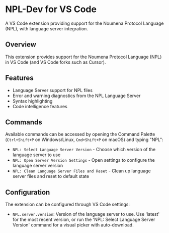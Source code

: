 # NPL-Dev for VS Code

A VS Code extension providing support for the Noumena Protocol Language (NPL), with language server integration.

## Overview

This extension provides support for the Noumena Protocol Language (NPL) in VS Code (and VS Code forks such as Cursor).

## Features

- Language Server support for NPL files
- Error and warning diagnostics from the NPL Language Server
- Syntax highlighting
- Code intelligence features

## Commands

Available commands can be accessed by opening the Command Palette (`Ctrl+Shift+P` on Windows/Linux, `Cmd+Shift+P` on macOS) and typing "NPL":

- `NPL: Select Language Server Version` - Choose which version of the language server to use
- `NPL: Open Server Version Settings` - Open settings to configure the language server version
- `NPL: Clean Language Server Files and Reset` - Clean up language server files and reset to default state

## Configuration

The extension can be configured through VS Code settings:

- `NPL.server.version`: Version of the language server to use. Use 'latest' for the most recent version, or run the 'NPL: Select Language Server Version' command for a visual picker with auto-download.
